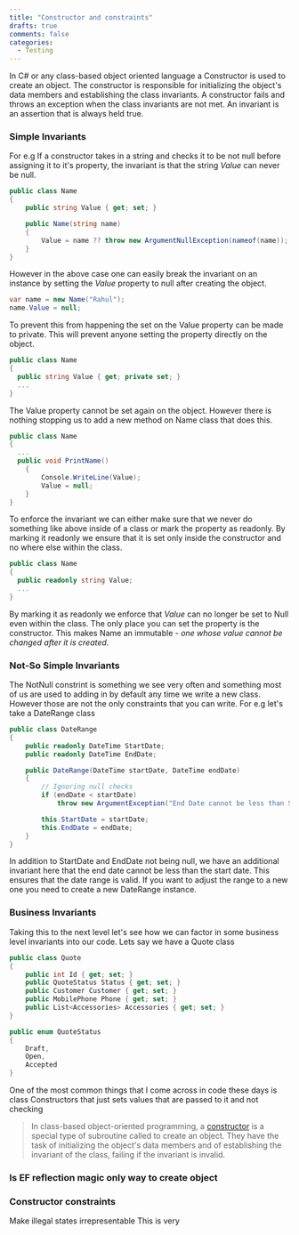```yaml
---
title: "Constructor and constraints"
drafts: true
comments: false
categories:
  - Testing
---
```


In C# or any class-based object oriented language a Constructor is used to create an object. The constructor is responsible for initializing the object's data members and establishing the class invariants. A constructor fails and throws an exception when the class invariants are not met. An invariant is an assertion that is always held true.

### Simple Invariants

For e.g If a constructor takes in a string and checks it to be not null before assigning it to it's property, the invariant is that the string _Value_ can never be null.

```csharp
public class Name
{
	public string Value { get; set; }

	public Name(string name)
	{
		Value = name ?? throw new ArgumentNullException(nameof(name));
	}
}
```

However in the above case one can easily break the invariant on an instance by setting the _Value_ property to null after creating the object.

```csharp
var name = new Name("Rahul");
name.Value = null;
```

To prevent this from happening the set on the Value property can be made to private. This will prevent anyone setting the property directly on the object.

```csharp
public class Name
{
  public string Value { get; private set; }
  ...
}
```

The Value property cannot be set again on the object. However there is nothing stopping us to add a new method on Name class that does this.

```csharp
public class Name
{
  ...
  public void PrintName()
	{
		Console.WriteLine(Value);
		Value = null;
	}
}
```

To enforce the invariant we can either make sure that we never do something like above inside of a class or mark the property as readonly. By marking it readonly we ensure that it is set only inside the constructor and no where else within the class.

```csharp
public class Name
{
  public readonly string Value;
  ...
}
```

By marking it as readonly we enforce that _Value_ can no longer be set to Null even within the class. The only place you can set the property is the constructor. This makes Name an immutable - _one whose value cannot be changed after it is created_.

### Not-So Simple Invariants

The NotNull constrint is something we see very often and something most of us are used to adding in by default any time we write a new class. However those are not the only constraints that you can write. For e.g let's take a DateRange class

```csharp
public class DateRange
{
	public readonly DateTime StartDate;
	public readonly DateTime EndDate;

	public DateRange(DateTime startDate, DateTime endDate)
	{
		// Ignoring null checks
		if (endDate < startDate)
			throw new ArgumentException("End Date cannot be less than Start Date");

		this.StartDate = startDate;
		this.EndDate = endDate;
	}
}
```

In addition to StartDate and EndDate not being null, we have an additional invariant here that the end date cannot be less than the start date. This ensures that the date range is valid. If you want to adjust the range to a new one you need to create a new DateRange instance.

### Business Invariants

Taking this to the next level let's see how we can factor in some business level invariants into our code. Lets say we have a Quote class

```csharp
public class Quote
{
	public int Id { get; set; }
	public QuoteStatus Status { get; set; }
	public Customer Customer { get; set; }
	public MobilePhone Phone { get; set; }
	public List<Accessories> Accessories { get; set; }
}

public enum QuoteStatus
{
	Draft,
	Open,
	Accepted
}

```

One of the most common things that I come across in code these days is class Constructors that just sets values that are passed to it and not checking

> In class-based object-oriented programming, a [constructor](<https://en.wikipedia.org/wiki/Constructor_(object-oriented_programming)>) is a special type of subroutine called to create an object. They have the task of initializing the object's data members and of establishing the invariant of the class, failing if the invariant is invalid.

### Is EF reflection magic only way to create object

### Constructor constraints

Make illegal states irrepresentable
This is very
